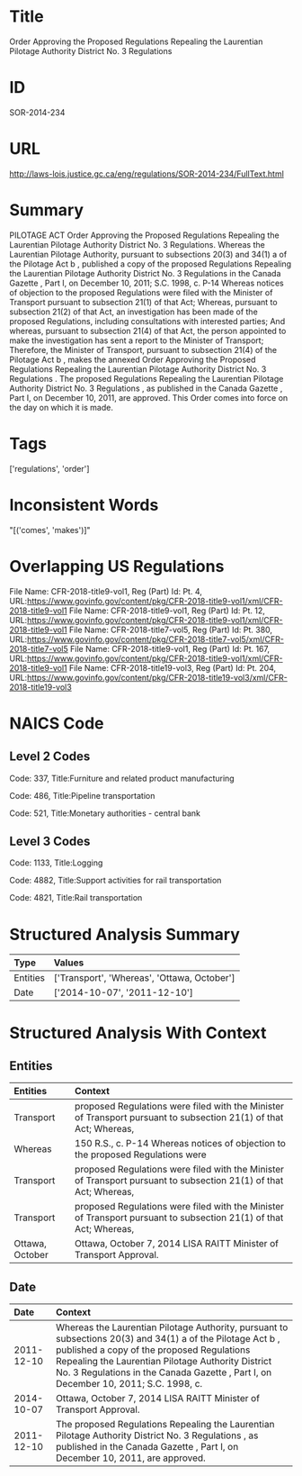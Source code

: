 # Title
Order Approving the Proposed Regulations Repealing the Laurentian Pilotage Authority District No. 3 Regulations


# ID
SOR-2014-234

# URL
http://laws-lois.justice.gc.ca/eng/regulations/SOR-2014-234/FullText.html


# Summary
PILOTAGE ACT Order Approving the Proposed Regulations Repealing the Laurentian Pilotage Authority District No. 3 Regulations.
Whereas the Laurentian Pilotage Authority, pursuant to subsections 20(3) and 34(1) a  of the  Pilotage Act b , published a copy of the proposed  Regulations Repealing the Laurentian Pilotage Authority District No. 3 Regulations  in the  Canada Gazette , Part I, on December 10, 2011; S.C. 1998, c.
P-14 Whereas notices of objection to the proposed Regulations were filed with the Minister of Transport pursuant to subsection 21(1) of that Act; Whereas, pursuant to subsection 21(2) of that Act, an investigation has been made of the proposed Regulations, including consultations with interested parties; And whereas, pursuant to subsection 21(4) of that Act, the person appointed to make the investigation has sent a report to the Minister of Transport; Therefore, the Minister of Transport, pursuant to subsection 21(4) of the  Pilotage Act b , makes the annexed  Order Approving the Proposed Regulations Repealing the Laurentian Pilotage Authority District No. 3 Regulations .
The proposed  Regulations Repealing the Laurentian Pilotage Authority District No. 3 Regulations , as published in the  Canada Gazette , Part I, on December 10, 2011, are approved.
This Order comes into force on the day on which it is made.


# Tags
['regulations', 'order']


# Inconsistent Words
"[('comes', 'makes')]"


# Overlapping US Regulations
File Name: CFR-2018-title9-vol1, Reg (Part) Id: Pt. 4, URL:https://www.govinfo.gov/content/pkg/CFR-2018-title9-vol1/xml/CFR-2018-title9-vol1
File Name: CFR-2018-title9-vol1, Reg (Part) Id: Pt. 12, URL:https://www.govinfo.gov/content/pkg/CFR-2018-title9-vol1/xml/CFR-2018-title9-vol1
File Name: CFR-2018-title7-vol5, Reg (Part) Id: Pt. 380, URL:https://www.govinfo.gov/content/pkg/CFR-2018-title7-vol5/xml/CFR-2018-title7-vol5
File Name: CFR-2018-title9-vol1, Reg (Part) Id: Pt. 167, URL:https://www.govinfo.gov/content/pkg/CFR-2018-title9-vol1/xml/CFR-2018-title9-vol1
File Name: CFR-2018-title19-vol3, Reg (Part) Id: Pt. 204, URL:https://www.govinfo.gov/content/pkg/CFR-2018-title19-vol3/xml/CFR-2018-title19-vol3



# NAICS Code
## Level 2 Codes
Code: 337, Title:Furniture and related product manufacturing

Code: 486, Title:Pipeline transportation

Code: 521, Title:Monetary authorities - central bank




## Level 3 Codes
Code: 1133, Title:Logging

Code: 4882, Title:Support activities for rail transportation

Code: 4821, Title:Rail transportation







# Structured Analysis Summary
| Type     | Values                                      |
|:---------|:--------------------------------------------|
| Entities | ['Transport', 'Whereas', 'Ottawa, October'] |
| Date     | ['2014-10-07', '2011-12-10']                |


# Structured Analysis With Context
 


## Entities
| Entities        | Context                                                                                                           |
|:----------------|:------------------------------------------------------------------------------------------------------------------|
| Transport       | proposed Regulations were filed with the Minister of Transport pursuant to subsection 21(1) of that Act; Whereas, |
| Whereas         | 150 R.S., c. P-14  Whereas notices of objection to the proposed Regulations were                                  |
| Transport       | proposed Regulations were filed with the Minister of Transport pursuant to subsection 21(1) of that Act; Whereas, |
| Transport       | proposed Regulations were filed with the Minister of Transport pursuant to subsection 21(1) of that Act; Whereas, |
| Ottawa, October | Ottawa, October  7, 2014 LISA RAITT Minister of Transport Approval.                                               |


## Date
| Date       | Context                                                                                                                                                                                                                                                                                                   |
|:-----------|:----------------------------------------------------------------------------------------------------------------------------------------------------------------------------------------------------------------------------------------------------------------------------------------------------------|
| 2011-12-10 | Whereas the Laurentian Pilotage Authority, pursuant to subsections 20(3) and 34(1) a  of the  Pilotage Act b , published a copy of the proposed  Regulations Repealing the Laurentian Pilotage Authority District No. 3 Regulations  in the  Canada Gazette , Part I, on December 10, 2011; S.C. 1998, c. |
| 2014-10-07 | Ottawa, October 7, 2014 LISA RAITT Minister of Transport Approval.                                                                                                                                                                                                                                        |
| 2011-12-10 | The proposed  Regulations Repealing the Laurentian Pilotage Authority District No. 3 Regulations , as published in the  Canada Gazette , Part I, on December 10, 2011, are approved.                                                                                                                      |


